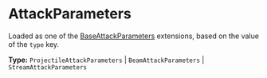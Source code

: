 # AttackParameters

Loaded as one of the [BaseAttackParameters](prototype:BaseAttackParameters) extensions, based on the value of the `type` key.

**Type:** `ProjectileAttackParameters` | `BeamAttackParameters` | `StreamAttackParameters`

